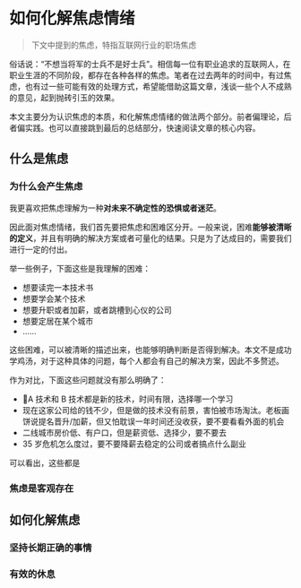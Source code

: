 # 如何化解焦虑情绪

> 下文中提到的焦虑，特指互联网行业的职场焦虑

俗话说：“不想当将军的士兵不是好士兵”。相信每一位有职业追求的互联网人，在职业生涯的不同阶段，都存在各种各样的焦虑。笔者在过去两年的时间中，有过焦虑，也有过一些可能有效的处理方式，希望能借助这篇文章，浅谈一些个人不成熟的意见，起到抛砖引玉的效果。

本文主要分为认识焦虑的本质，和化解焦虑情绪的做法两个部分。前者偏理论，后者偏实践。也可以直接跳到最后的总结部分，快速阅读文章的核心内容。

## 什么是焦虑

### 为什么会产生焦虑

我更喜欢把焦虑理解为一种**对未来不确定性的恐惧或者迷茫**。

因此面对焦虑情绪，我们首先要把焦虑和困难区分开。一般来说，困难**能够被清晰的定义**，并且有明确的解决方案或者可量化的结果。只是为了达成目的，需要我们进行一定的付出。

举一些例子，下面这些是我理解的困难：

* 想要读完一本技术书
* 想要学会某个技术
* 想要升职或者加薪，或者跳槽到心仪的公司
* 想要定居在某个城市
* ……

这些困难，可以被清晰的描述出来，也能够明确判断是否得到解决。本文不是成功学鸡汤，对于这种具体的问题，每个人都会有自己的解决方案，因此不多赘述。

作为对比，下面这些问题就没有那么明确了：

* A 技术和 B 技术都是新的技术，时间有限，选择哪一个学习
* 现在这家公司给的钱不少，但是做的技术没有前景，害怕被市场淘汰。老板画饼说提名晋升/加薪，但又怕耽误一年时间还没收获，要不要看看外面的机会
* 二线城市房价低、有户口，但是薪资低、选择少，要不要去
* 35 岁危机怎么度过，要不要降薪去稳定的公司或者搞点什么副业

可以看出，这些都是

### 焦虑是客观存在

## 如何化解焦虑

### 坚持长期正确的事情

### 有效的休息